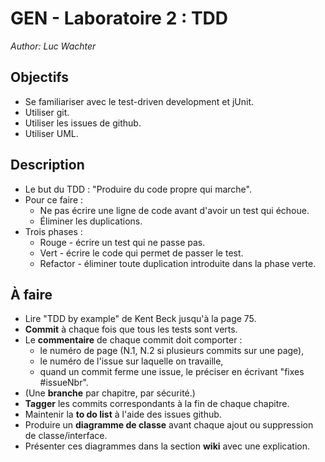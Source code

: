 # GEN - Laboratoire 2 : TDD

_Author: Luc Wachter_

## Objectifs
- Se familiariser avec le test-driven development et jUnit.
- Utiliser git.
- Utiliser les issues de github.
- Utiliser UML.

## Description
- Le but du TDD : "Produire du code propre qui marche".
- Pour ce faire :
    - Ne pas écrire une ligne de code avant d'avoir un test qui échoue.
    - Éliminer les duplications.
- Trois phases :
    - Rouge - écrire un test qui ne passe pas.
    - Vert - écrire le code qui permet de passer le test.
    - Refactor - éliminer toute duplication introduite dans la phase verte.

## À faire
- Lire "TDD by example" de Kent Beck jusqu'à la page 75.
- **Commit** à chaque fois que tous les tests sont verts.
- Le **commentaire** de chaque commit doit comporter :
    - le numéro de page (N.1, N.2 si plusieurs commits sur une page),
    - le numéro de l'issue sur laquelle on travaille,
    - quand un commit ferme une issue, le préciser en écrivant "fixes #issueNbr".
- (Une **branche** par chapitre, par sécurité.)
- **Tagger** les commits correspondants à la fin de chaque chapitre.
- Maintenir la **to do list** à l'aide des issues github.
- Produire un **diagramme de classe** avant chaque ajout ou suppression de classe/interface.
- Présenter ces diagrammes dans la section **wiki** avec une explication.
